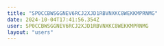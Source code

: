 ```yaml
---
title: "SP0CCBWSGGNEV6RCJ2XJD1RBVNXKC8WEKKMPRNMG"
date: 2024-10-04T17:41:56.354Z
user: SP0CCBWSGGNEV6RCJ2XJD1RBVNXKC8WEKKMPRNMG
layout: "users"
---
```

    